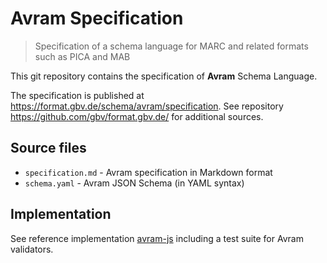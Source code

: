 # Avram Specification

> Specification of a schema language for MARC and related formats such as PICA and MAB

This git repository contains the specification of **Avram** Schema Language.

The specification is published at <https://format.gbv.de/schema/avram/specification>. See repository <https://github.com/gbv/format.gbv.de/> for additional sources.

## Source files

- `specification.md` - Avram specification in Markdown format
- `schema.yaml` - Avram JSON Schema (in YAML syntax)

## Implementation

See reference implementation [avram-js](https://github.com/gbv/avram-js) including a test suite for Avram validators.

